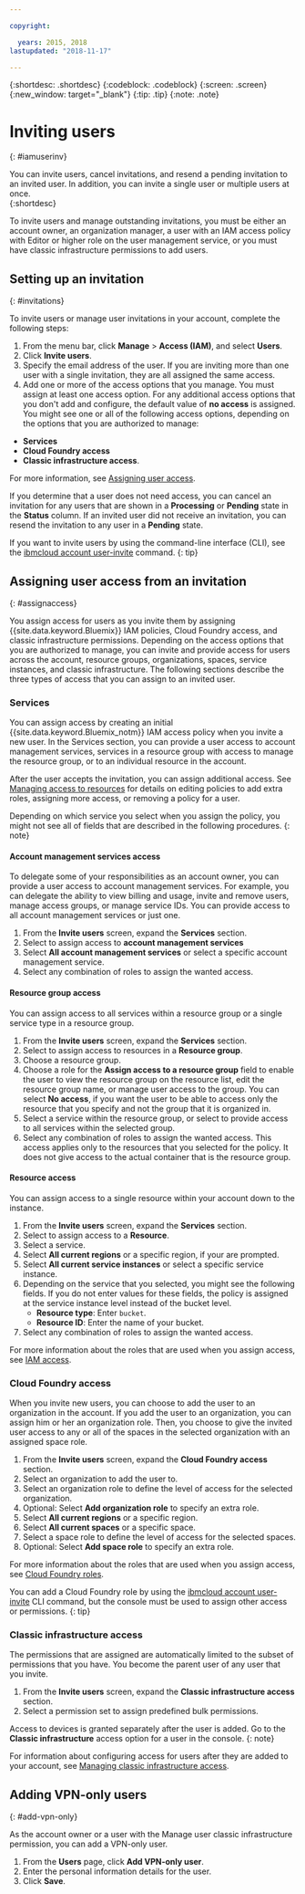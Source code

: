 ```yaml
---

copyright:

  years: 2015, 2018
lastupdated: "2018-11-17"

---
```


{:shortdesc: .shortdesc}
{:codeblock: .codeblock}
{:screen: .screen}
{:new_window: target="_blank"}
{:tip: .tip}
{:note: .note}

# Inviting users
{: #iamuserinv}

You can invite users, cancel invitations, and resend a pending invitation to an invited user. In addition, you can invite a single user or multiple users at once.    
{:shortdesc}

To invite users and manage outstanding invitations, you must be either an account owner, an organization manager, a user with an IAM access policy with Editor or higher role on the user management service, or you must have classic infrastructure permissions to add users.

## Setting up an invitation
{: #invitations}

To invite users or manage user invitations in your account, complete the following steps: 

1. From the menu bar, click **Manage** &gt; **Access (IAM)**, and select **Users**.
2. Click **Invite users**.
3. Specify the email address of the user. If you are inviting more than one user with a single invitation, they are all assigned the same access.
4. Add one or more of the access options that you manage. You must assign at least one access option. For any additional access options that you don't add and configure, the default value of **no access** is assigned. You might see one or all of the following access options, depending on the options that you are authorized to manage: 

  * **Services** 
  * **Cloud Foundry access** 
  * **Classic infrastructure access**. 

  For more information, see [Assigning user access](/docs/iam/iamuserinv.html#assignaccess).

If you determine that a user does not need access, you can cancel an invitation for any users that are shown in a **Processing** or **Pending** state in the **Status** column. If an invited user did not receive an invitation, you can resend the invitation to any user in a **Pending** state.

If you want to invite users by using the command-line interface (CLI), see the [ibmcloud account user-invite](/docs/cli/reference/ibmcloud/cli_acct_org_role.html#ibmcloud_account_user_invite) command.
{: tip}

## Assigning user access from an invitation
{: #assignaccess}

You assign access for users as you invite them by assigning {{site.data.keyword.Bluemix}} IAM policies, Cloud Foundry access, and classic infrastructure permissions. Depending on the access options that you are authorized to manage, you can invite and provide access for users across the account, resource groups, organizations, spaces, service instances, and classic infrastructure. The following sections describe the three types of access that you can assign to an invited user.

### Services

You can assign access by creating an initial {{site.data.keyword.Bluemix_notm}} IAM access policy when you invite a new user. In the Services section, you can provide a user access to account management services, services in a resource group with access to manage the resource group, or to an individual resource in the account. 

After the user accepts the invitation, you can assign additional access. See [Managing access to resources](/docs/iam/mngiam.html#iammanidaccser) for details on editing policies to add extra roles, assigning more access, or removing a policy for a user.

Depending on which service you select when you assign the policy, you might not see all of fields that are described in the following procedures.
{: note}

#### Account management services access

To delegate some of your responsibilities as an account owner, you can provide a user access to account management services. For example, you can delegate the ability to view billing and usage, invite and remove users, manage access groups, or manage service IDs. You can provide access to all account management services or just one.

1. From the **Invite users** screen, expand the **Services** section.
2. Select to assign access to **account management services**
3. Select **All account management services** or select a specific account management service.
4. Select any combination of roles to assign the wanted access.

#### Resource group access

You can assign access to all services within a resource group or a single service type in a resource group.

1. From the **Invite users** screen, expand the **Services** section.
2. Select to assign access to resources in a **Resource group**.
3. Choose a resource group.
4. Choose a role for the **Assign access to a resource group** field to enable the user to view the resource group on the resource list, edit the resource group name, or manage user access to the group. You can select **No access**, if you want the user to be able to access only the resource that you specify and not the group that it is organized in.
5. Select a service within the resource group, or select to provide access to all services within the selected group. 
6. Select any combination of roles to assign the wanted access. This access applies only to the resources that you selected for the policy. It does not give access to the actual container that is the resource group.

#### Resource access

You can assign access to a single resource within your account down to the instance.

1. From the **Invite users** screen, expand the **Services** section.
2. Select to assign access to a **Resource**.
3. Select a service.
4. Select **All current regions** or a specific region, if your are prompted. 
5. Select **All current service instances** or select a specific service instance.
6. Depending on the service that you selected, you might see the following fields. If you do not enter values for these fields, the policy is assigned at the service instance level instead of the bucket level. 
    * **Resource type**: Enter `bucket`.
    * **Resource ID**: Enter the name of your bucket.
7. Select any combination of roles to assign the wanted access.

For more information about the roles that are used when you assign access, see [IAM access](/docs/iam/users_roles.html#iamusermanrol).

### Cloud Foundry access

When you invite new users, you can choose to add the user to an organization in the account. If you add the user to an organization, you can assign him or her an organization role. Then, you choose to give the invited user access to any or all of the spaces in the selected organization with an assigned space role.

1. From the **Invite users** screen, expand the **Cloud Foundry access** section.
2. Select an organization to add the user to.
3. Select an organization role to define the level of access for the selected organization.
4. Optional: Select **Add organization role** to specify an extra role.
5. Select **All current regions** or a specific region.
6. Select **All current spaces** or a specific space.
7. Select a space role to define the level of access for the selected spaces.
8. Optional: Select **Add space role** to specify an extra role.

For more information about the roles that are used when you assign access, see [Cloud Foundry roles](/docs/iam/cfaccess.html#cfroles).

You can add a Cloud Foundry role by using the [ibmcloud account user-invite](/docs/cli/reference/ibmcloud/cli_acct_org_role.html#ibmcloud_account_user_invite) CLI command, but the console must be used to assign other access or permissions.
{: tip}

### Classic infrastructure access

The permissions that are assigned are automatically limited to the subset of permissions that you have. You become the parent user of any user that you invite.

1. From the **Invite users** screen, expand the **Classic infrastructure access** section.
2. Select a permission set to assign predefined bulk permissions.

Access to devices is granted separately after the user is added. Go to the **Classic infrastructure** access option for a user in the console.
{: note}

For information about configuring access for users after they are added to your account, see [Managing classic infrastructure access](/docs/iam/mnginfra.html#managing-infrastructure-access).

## Adding VPN-only users
{: #add-vpn-only}

As the account owner or a user with the Manage user classic infrastructure permission, you can add a VPN-only user.

1. From the **Users** page, click **Add VPN-only user**.
3. Enter the personal information details for the user. 
4. Click **Save**.


